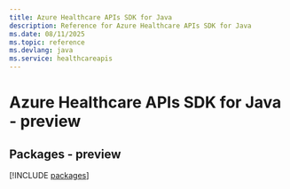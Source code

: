 ```yaml
---
title: Azure Healthcare APIs SDK for Java
description: Reference for Azure Healthcare APIs SDK for Java
ms.date: 08/11/2025
ms.topic: reference
ms.devlang: java
ms.service: healthcareapis
---
```

# Azure Healthcare APIs SDK for Java - preview
## Packages - preview
[!INCLUDE [packages](healthcare-apis-index.md)]